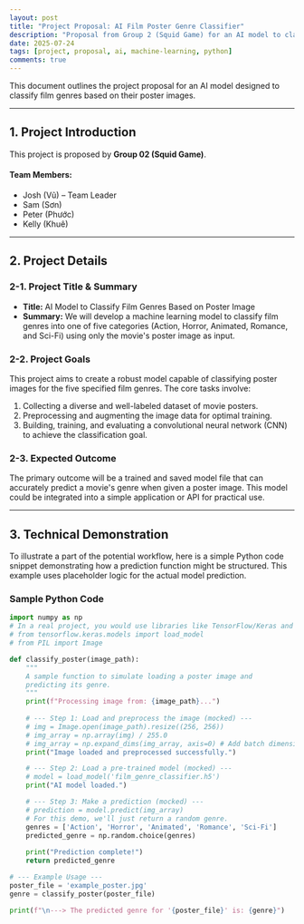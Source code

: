 ```yaml
---
layout: post
title: "Project Proposal: AI Film Poster Genre Classifier"
description: "Proposal from Group 2 (Squid Game) for an AI model to classify movie genres from posters."
date: 2025-07-24
tags: [project, proposal, ai, machine-learning, python]
comments: true
---
```


This document outlines the project proposal for an AI model designed to classify film genres based on their poster images.

---

## 1. Project Introduction

This project is proposed by **Group 02 (Squid Game)**.

#### Team Members:
*   Josh (Vũ) – Team Leader
*   Sam (Sơn)
*   Peter (Phước)
*   Kelly (Khuê)

---

## 2. Project Details

### 2-1. Project Title & Summary
*   **Title:** AI Model to Classify Film Genres Based on Poster Image
*   **Summary:** We will develop a machine learning model to classify film genres into one of five categories (Action, Horror, Animated, Romance, and Sci-Fi) using only the movie's poster image as input.

### 2-2. Project Goals
This project aims to create a robust model capable of classifying poster images for the five specified film genres. The core tasks involve:
1.  Collecting a diverse and well-labeled dataset of movie posters.
2.  Preprocessing and augmenting the image data for optimal training.
3.  Building, training, and evaluating a convolutional neural network (CNN) to achieve the classification goal.

### 2-3. Expected Outcome
The primary outcome will be a trained and saved model file that can accurately predict a movie's genre when given a poster image. This model could be integrated into a simple application or API for practical use.

---

## 3. Technical Demonstration

To illustrate a part of the potential workflow, here is a simple Python code snippet demonstrating how a prediction function might be structured. This example uses placeholder logic for the actual model prediction.

### Sample Python Code

```python
import numpy as np
# In a real project, you would use libraries like TensorFlow/Keras and Pillow
# from tensorflow.keras.models import load_model
# from PIL import Image

def classify_poster(image_path):
    """
    A sample function to simulate loading a poster image and
    predicting its genre.
    """
    print(f"Processing image from: {image_path}...")
    
    # --- Step 1: Load and preprocess the image (mocked) ---
    # img = Image.open(image_path).resize((256, 256))
    # img_array = np.array(img) / 255.0
    # img_array = np.expand_dims(img_array, axis=0) # Add batch dimension
    print("Image loaded and preprocessed successfully.")

    # --- Step 2: Load a pre-trained model (mocked) ---
    # model = load_model('film_genre_classifier.h5')
    print("AI model loaded.")

    # --- Step 3: Make a prediction (mocked) ---
    # prediction = model.predict(img_array)
    # For this demo, we'll just return a random genre.
    genres = ['Action', 'Horror', 'Animated', 'Romance', 'Sci-Fi']
    predicted_genre = np.random.choice(genres)
    
    print("Prediction complete!")
    return predicted_genre

# --- Example Usage ---
poster_file = 'example_poster.jpg'
genre = classify_poster(poster_file)

print(f"\n---> The predicted genre for '{poster_file}' is: {genre}")
